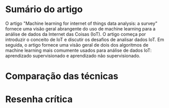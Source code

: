 # Sumário do artigo

O artigo "Machine learning for internet of things data analysis: a survey" fornece uma visão geral abrangente do uso de machine learning para a análise de dados da Internet das Coisas (IoT). O artigo começa por introduzir o conceito de IoT e discutir os desafios de analisar dados IoT. Em seguida, o artigo fornece uma visão geral de dois dos algoritmos de machine learning mais comumente usados para análise de dados IoT: aprendizado supervisionado e aprendizado não supervisionado.

# Comparação das técnicas

# Resenha crítica

